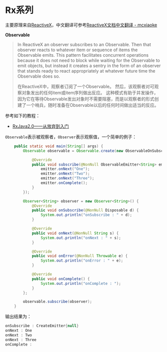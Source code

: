 # Rx系列

主要原理来自[ReactiveX](http://reactivex.io/)，中文翻译可参考[ReactiveX文档中文翻译 - mcxiaoke](https://mcxiaoke.gitbooks.io/rxdocs/content/Intro.html)

**Observable**

> In ReactiveX an observer subscribes to an Observable. Then that observer reacts to whatever item or sequence of items the Observable emits. This pattern facilitates concurrent operations because it does not need to block while waiting for the Observable to emit objects, but instead it creates a sentry in the form of an observer that stands ready to react appropriately at whatever future time the Observable does so.
>
> 在ReactiveX中，观察者订阅了一个Observable。 然后，该观察者对可观察对象发出的任何item或item序列做出反应。 这种模式有助于并发操作，因为它在等待Observable发出对象时不需要阻塞，而是以观察者的形式创建了一个哨兵，随时准备在Observable以后的任何时间做出适当的反应。



参考如下的教程：

+ [RxJava2.0——从放弃到入门](https://www.jianshu.com/p/cd3557b1a474)



`Observable`表示被观察者，`Observer`表示观察值，一个简单的例子：

```java
    public static void main(String[] args) {
        Observable observable = Observable.create(new ObservableOnSubscribe<String>() {

            @Override
            public void subscribe(@NonNull ObservableEmitter<String> emitter) throws Throwable {
                emitter.onNext("One");
                emitter.onNext("Two");
                emitter.onNext("Three");
                emitter.onComplete();
            }
        });

        Observer<String> observer = new Observer<String>() {
            @Override
            public void onSubscribe(@NonNull Disposable d) {
                System.out.println("onSubscribe : " + d);
            }

            @Override
            public void onNext(@NonNull String s) {
                System.out.println("onNext : " + s);
            }

            @Override
            public void onError(@NonNull Throwable e) {
                System.out.println("onError : " + e);
            }

            @Override
            public void onComplete() {
                System.out.println("onComplete : ");
            }
        };

        observable.subscribe(observer);
    }
```

输出结果为：

```java
onSubscribe : CreateEmitter{null}
onNext : One
onNext : Two
onNext : Three
onComplete :
```















































































